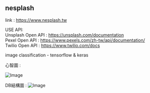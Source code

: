 ## nesplash

link : https://www.nesplash.tw

USE API:  
  Unsplash Open API : https://unsplash.com/documentation  
  Pexel Open API : https://www.pexels.com/zh-tw/api/documentation/  
  Twilio Open API : https://www.twilio.com/docs  
  
image classification - tensorflow & keras 


心智圖 : 

![Image](https://i.imgur.com/9jwKpbc.jpg)

DB結構圖 :
![Image](https://imgur.com/qwmXvWH.jpg)
